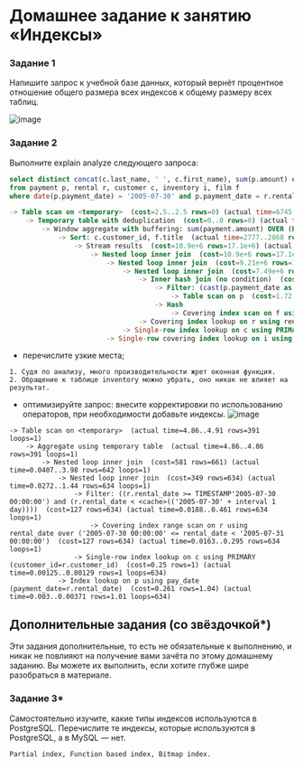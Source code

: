 # Домашнее задание к занятию «Индексы»

### Задание 1

Напишите запрос к учебной базе данных, который вернёт процентное отношение общего размера всех индексов к общему размеру всех таблиц.

![image](https://user-images.githubusercontent.com/106932460/234861882-d5027ffb-b089-4cbc-83da-74ce66f26e14.png)

### Задание 2

Выполните explain analyze следующего запроса:
```sql
select distinct concat(c.last_name, ' ', c.first_name), sum(p.amount) over (partition by c.customer_id, f.title)
from payment p, rental r, customer c, inventory i, film f
where date(p.payment_date) = '2005-07-30' and p.payment_date = r.rental_date and r.customer_id = c.customer_id and i.inventory_id = r.inventory_id

-> Table scan on <temporary>  (cost=2.5..2.5 rows=0) (actual time=6745..6745 rows=391 loops=1)
    -> Temporary table with deduplication  (cost=0..0 rows=0) (actual time=6745..6745 rows=391 loops=1)
        -> Window aggregate with buffering: sum(payment.amount) OVER (PARTITION BY c.customer_id,f.title )   (actual time=2778..6514 rows=642000 loops=1)
            -> Sort: c.customer_id, f.title  (actual time=2777..2868 rows=642000 loops=1)
                -> Stream results  (cost=10.9e+6 rows=17.1e+6) (actual time=2.07..2190 rows=642000 loops=1)
                    -> Nested loop inner join  (cost=10.9e+6 rows=17.1e+6) (actual time=2.06..1934 rows=642000 loops=1)
                        -> Nested loop inner join  (cost=9.21e+6 rows=17.1e+6) (actual time=0.382..1657 rows=642000 loops=1)
                            -> Nested loop inner join  (cost=7.49e+6 rows=17.1e+6) (actual time=0.377..1361 rows=642000 loops=1)
                                -> Inner hash join (no condition)  (cost=1.65e+6 rows=16.5e+6) (actual time=0.367..69.1 rows=634000 loops=1)
                                    -> Filter: (cast(p.payment_date as date) = '2005-07-30')  (cost=1.72 rows=16500) (actual time=0.0303..6.49 rows=634 loops=1)
                                        -> Table scan on p  (cost=1.72 rows=16500) (actual time=0.0197..4.43 rows=16044 loops=1)
                                    -> Hash
                                        -> Covering index scan on f using idx_title  (cost=111 rows=1000) (actual time=0.0407..0.243 rows=1000 loops=1)
                                -> Covering index lookup on r using rental_date (rental_date=p.payment_date)  (cost=0.25 rows=1.04) (actual time=0.00119..0.00181 rows=1.01 loops=634000)
                            -> Single-row index lookup on c using PRIMARY (customer_id=r.customer_id)  (cost=250e-6 rows=1) (actual time=191e-6..235e-6 rows=1 loops=642000)
                        -> Single-row covering index lookup on i using PRIMARY (inventory_id=r.inventory_id)  (cost=925e-6 rows=1) (actual time=156e-6..200e-6 rows=1 loops=642000)
```


- перечислите узкие места;
```
1. Судя по анализу, много производительности жрет оконная функция.
2. Обращение к таблице inventory можно убрать, оно никак не влияет на результат.
```
- оптимизируйте запрос: внесите корректировки по использованию операторов, при необходимости добавьте индексы.
![image](https://user-images.githubusercontent.com/106932460/236028298-6ba5b87b-b690-4758-8236-f29af6634c30.png)
```
-> Table scan on <temporary>  (actual time=4.86..4.91 rows=391 loops=1)
    -> Aggregate using temporary table  (actual time=4.86..4.86 rows=391 loops=1)
        -> Nested loop inner join  (cost=581 rows=661) (actual time=0.0407..3.98 rows=642 loops=1)
            -> Nested loop inner join  (cost=349 rows=634) (actual time=0.0272..1.44 rows=634 loops=1)
                -> Filter: ((r.rental_date >= TIMESTAMP'2005-07-30 00:00:00') and (r.rental_date < <cache>(('2005-07-30' + interval 1 day))))  (cost=127 rows=634) (actual time=0.0188..0.461 rows=634 loops=1)
                    -> Covering index range scan on r using rental_date over ('2005-07-30 00:00:00' <= rental_date < '2005-07-31 00:00:00')  (cost=127 rows=634) (actual time=0.0163..0.295 rows=634 loops=1)
                -> Single-row index lookup on c using PRIMARY (customer_id=r.customer_id)  (cost=0.25 rows=1) (actual time=0.00125..0.00129 rows=1 loops=634)
            -> Index lookup on p using pay_date (payment_date=r.rental_date)  (cost=0.261 rows=1.04) (actual time=0.003..0.00371 rows=1.01 loops=634)
```
## Дополнительные задания (со звёздочкой*)
Эти задания дополнительные, то есть не обязательные к выполнению, и никак не повлияют на получение вами зачёта по этому домашнему заданию. Вы можете их выполнить, если хотите глубже шире разобраться в материале.

### Задание 3*

Самостоятельно изучите, какие типы индексов используются в PostgreSQL. Перечислите те индексы, которые используются в PostgreSQL, а в MySQL — нет.
```
Partial index, Function based index, Bitmap index.	
```
